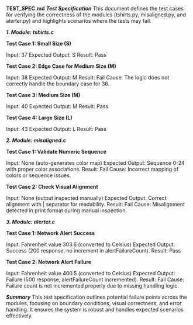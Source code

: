 **TEST_SPEC.md**
___Test Specification___
This document defines the test cases for verifying the correctness of the modules (tshirts.py, misaligned.py, and alerter.py) and highlights scenarios where the tests may fail.

_**1. Module: tshirts.c**_

**Test Case 1: 
Small Size (S)**

Input: 37
Expected Output: S
Result: Pass

**Test Case 2: 
Edge Case for Medium Size (M)**

Input: 38
Expected Output: M
Result: Fail
Cause: The logic does not correctly handle the boundary case for 38.

**Test Case 3: 
Medium Size (M)**

Input: 40
Expected Output: M
Result: Pass

**Test Case 4: 
Large Size (L)**

Input: 43
Expected Output: L
Result: Pass


_**2. Module: misaligned.c**_

**Test Case 1: 
Validate Numeric Sequence**

Input: None (auto-generates color map)
Expected Output: Sequence 0-24 with proper color associations.
Result: Fail
Cause: Incorrect mapping of colors or sequence issues.

**Test Case 2: 
Check Visual Alignment**

Input: None (output inspected manually)
Expected Output: Correct alignment with | separator for readability.
Result: Fail
Cause: Misalignment detected in print format during manual inspection.


_**3. Module: alerter.c**_

**Test Case 1: 
Network Alert Success**

Input: Fahrenheit value 303.6 (converted to Celsius)
Expected Output: Success (200 response, no increment in alertFailureCount).
Result: Pass

**Test Case 2: 
Network Alert Failure**

Input: Fahrenheit value 400.5 (converted to Celsius)
Expected Output: Failure (500 response, alertFailureCount incremented).
Result: Fail
Cause: Failure count is not incremented properly due to missing handling logic.


_**Summary**_
This test specification outlines potential failure points across the modules, focusing on boundary conditions, visual correctness, and error handling. It ensures the system is robust and handles expected scenarios effectively.
